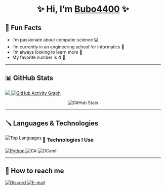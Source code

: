 <div align="center">
    <h1><b>✨ Hi, I’m <a href="https://github.com/Bubo4400">Bubo4400</a> ✨</b></h1>
</div>

## 🎯 Fun Facts 
- I'm passionate about computer science 💻  
- I’m currently in an engineering school for informatics 📍  
- I’m always looking to learn more 📘  
- My favorite number is **4** 🔢   

---

## 📊 GitHub Stats  
<div align="left">
    <a href="https://git.io/streak-stats">
        <img src="https://streak-stats.demolab.com?user=Bubo4400&hide_border=true&card_width=450&background=EB003D00&border=1F6FEB&stroke=1F6FEB&ring=1F6FEB&fire=1F6FEB&currStreakNum=1F6FEB&currStreakLabel=1F6FEB">
    </a>
    <a href="#gh-dark-mode-only">
        <img src="https://github-readme-activity-graph.vercel.app/graph?username=Bubo4400&theme=github-dark&point=00000000&radius=15#gh-dark-mode-only" alt="GitHub Activity Graph">
    </a>
</div>

<p align="center">
    <img src="https://github-readme-stats.vercel.app/api?username=Bubo4400&show_icons=true&theme=radical&hide_border=true" alt="GitHub Stats">
</p>

---

## 🪛 Languages & Technologies  
<div>
    <img src="https://github-readme-stats.vercel.app/api/top-langs?username=Bubo4400&show_icons=true&locale=en&layout=compact&theme=transparent&border_radius=15" alt="Top Languages" align="left"/>
</div>

### 🔧 Technologies I Use  
<a href="#gh-dark-mode-only">
    <img alt="Python" src="https://img.shields.io/badge/Python-050505?style=for-the-badge&logo=python&logoColor=FFF824#gh-dark-mode-only">
</a>
<img alt="C#" src="https://img.shields.io/badge/C%23-239120?style=for-the-badge&logo=c-sharp&logoColor=white">
<img alt="OCaml" src="https://img.shields.io/badge/OCaml-%23E98407.svg?style=for-the-badge&logo=ocaml&logoColor=black">

---

## 💬 How to reach me  
<div align="left">
    <a href="https://discordapp.com/users/1198026893178458203" target="_blank">
        <img src="https://img.shields.io/badge/Discord-7289DA?style=for-the-badge&logo=discord&logoColor=white" alt="Discord">
    </a>
    <a href="mailto:zachturtle4@gmail.com">
        <img src="https://img.shields.io/badge/Mail-zachturtle4@gmail.com-red?style=for-the-badge&logo=gmail&logoColor=white" alt="E-mail">
    </a>
</div>
